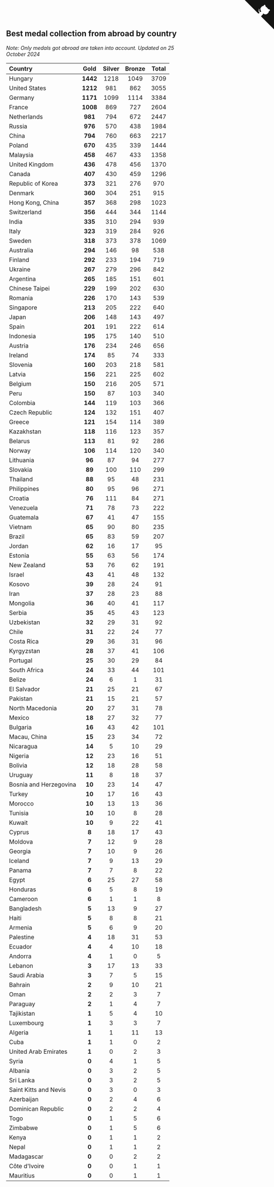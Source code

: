 ## Best medal collection from abroad by country

*Note: Only medals got abroad are taken into account.*
*Updated on 25 October 2024*

| Country | Gold | Silver | Bronze | Total |
| :--- | :--: | :--: | :--: | :--: |
| Hungary | **1442** | 1218 | 1049 | 3709 |
| United States | **1212** | 981 | 862 | 3055 |
| Germany | **1171** | 1099 | 1114 | 3384 |
| France | **1008** | 869 | 727 | 2604 |
| Netherlands | **981** | 794 | 672 | 2447 |
| Russia | **976** | 570 | 438 | 1984 |
| China | **794** | 760 | 663 | 2217 |
| Poland | **670** | 435 | 339 | 1444 |
| Malaysia | **458** | 467 | 433 | 1358 |
| United Kingdom | **436** | 478 | 456 | 1370 |
| Canada | **407** | 430 | 459 | 1296 |
| Republic of Korea | **373** | 321 | 276 | 970 |
| Denmark | **360** | 304 | 251 | 915 |
| Hong Kong, China | **357** | 368 | 298 | 1023 |
| Switzerland | **356** | 444 | 344 | 1144 |
| India | **335** | 310 | 294 | 939 |
| Italy | **323** | 319 | 284 | 926 |
| Sweden | **318** | 373 | 378 | 1069 |
| Australia | **294** | 146 | 98 | 538 |
| Finland | **292** | 233 | 194 | 719 |
| Ukraine | **267** | 279 | 296 | 842 |
| Argentina | **265** | 185 | 151 | 601 |
| Chinese Taipei | **229** | 199 | 202 | 630 |
| Romania | **226** | 170 | 143 | 539 |
| Singapore | **213** | 205 | 222 | 640 |
| Japan | **206** | 148 | 143 | 497 |
| Spain | **201** | 191 | 222 | 614 |
| Indonesia | **195** | 175 | 140 | 510 |
| Austria | **176** | 234 | 246 | 656 |
| Ireland | **174** | 85 | 74 | 333 |
| Slovenia | **160** | 203 | 218 | 581 |
| Latvia | **156** | 221 | 225 | 602 |
| Belgium | **150** | 216 | 205 | 571 |
| Peru | **150** | 87 | 103 | 340 |
| Colombia | **144** | 119 | 103 | 366 |
| Czech Republic | **124** | 132 | 151 | 407 |
| Greece | **121** | 154 | 114 | 389 |
| Kazakhstan | **118** | 116 | 123 | 357 |
| Belarus | **113** | 81 | 92 | 286 |
| Norway | **106** | 114 | 120 | 340 |
| Lithuania | **96** | 87 | 94 | 277 |
| Slovakia | **89** | 100 | 110 | 299 |
| Thailand | **88** | 95 | 48 | 231 |
| Philippines | **80** | 95 | 96 | 271 |
| Croatia | **76** | 111 | 84 | 271 |
| Venezuela | **71** | 78 | 73 | 222 |
| Guatemala | **67** | 41 | 47 | 155 |
| Vietnam | **65** | 90 | 80 | 235 |
| Brazil | **65** | 83 | 59 | 207 |
| Jordan | **62** | 16 | 17 | 95 |
| Estonia | **55** | 63 | 56 | 174 |
| New Zealand | **53** | 76 | 62 | 191 |
| Israel | **43** | 41 | 48 | 132 |
| Kosovo | **39** | 28 | 24 | 91 |
| Iran | **37** | 28 | 23 | 88 |
| Mongolia | **36** | 40 | 41 | 117 |
| Serbia | **35** | 45 | 43 | 123 |
| Uzbekistan | **32** | 29 | 31 | 92 |
| Chile | **31** | 22 | 24 | 77 |
| Costa Rica | **29** | 36 | 31 | 96 |
| Kyrgyzstan | **28** | 37 | 41 | 106 |
| Portugal | **25** | 30 | 29 | 84 |
| South Africa | **24** | 33 | 44 | 101 |
| Belize | **24** | 6 | 1 | 31 |
| El Salvador | **21** | 25 | 21 | 67 |
| Pakistan | **21** | 15 | 21 | 57 |
| North Macedonia | **20** | 27 | 31 | 78 |
| Mexico | **18** | 27 | 32 | 77 |
| Bulgaria | **16** | 43 | 42 | 101 |
| Macau, China | **15** | 23 | 34 | 72 |
| Nicaragua | **14** | 5 | 10 | 29 |
| Nigeria | **12** | 23 | 16 | 51 |
| Bolivia | **12** | 18 | 28 | 58 |
| Uruguay | **11** | 8 | 18 | 37 |
| Bosnia and Herzegovina | **10** | 23 | 14 | 47 |
| Turkey | **10** | 17 | 16 | 43 |
| Morocco | **10** | 13 | 13 | 36 |
| Tunisia | **10** | 10 | 8 | 28 |
| Kuwait | **10** | 9 | 22 | 41 |
| Cyprus | **8** | 18 | 17 | 43 |
| Moldova | **7** | 12 | 9 | 28 |
| Georgia | **7** | 10 | 9 | 26 |
| Iceland | **7** | 9 | 13 | 29 |
| Panama | **7** | 7 | 8 | 22 |
| Egypt | **6** | 25 | 27 | 58 |
| Honduras | **6** | 5 | 8 | 19 |
| Cameroon | **6** | 1 | 1 | 8 |
| Bangladesh | **5** | 13 | 9 | 27 |
| Haiti | **5** | 8 | 8 | 21 |
| Armenia | **5** | 6 | 9 | 20 |
| Palestine | **4** | 18 | 31 | 53 |
| Ecuador | **4** | 4 | 10 | 18 |
| Andorra | **4** | 1 | 0 | 5 |
| Lebanon | **3** | 17 | 13 | 33 |
| Saudi Arabia | **3** | 7 | 5 | 15 |
| Bahrain | **2** | 9 | 10 | 21 |
| Oman | **2** | 2 | 3 | 7 |
| Paraguay | **2** | 1 | 4 | 7 |
| Tajikistan | **1** | 5 | 4 | 10 |
| Luxembourg | **1** | 3 | 3 | 7 |
| Algeria | **1** | 1 | 11 | 13 |
| Cuba | **1** | 1 | 0 | 2 |
| United Arab Emirates | **1** | 0 | 2 | 3 |
| Syria | **0** | 4 | 1 | 5 |
| Albania | **0** | 3 | 2 | 5 |
| Sri Lanka | **0** | 3 | 2 | 5 |
| Saint Kitts and Nevis | **0** | 3 | 0 | 3 |
| Azerbaijan | **0** | 2 | 4 | 6 |
| Dominican Republic | **0** | 2 | 2 | 4 |
| Togo | **0** | 1 | 5 | 6 |
| Zimbabwe | **0** | 1 | 5 | 6 |
| Kenya | **0** | 1 | 1 | 2 |
| Nepal | **0** | 1 | 1 | 2 |
| Madagascar | **0** | 0 | 2 | 2 |
| Côte d'Ivoire | **0** | 0 | 1 | 1 |
| Mauritius | **0** | 0 | 1 | 1 |


<a href="https://github.com/jonatanklosko/wca_statistics" class="github-corner" aria-label="View source on Github"><svg width="80" height="80" viewBox="0 0 250 250" style="fill:#151513; color:#fff; position: absolute; top: 0; border: 0; right: 0;" aria-hidden="true"><path d="M0,0 L115,115 L130,115 L142,142 L250,250 L250,0 Z"></path><path d="M128.3,109.0 C113.8,99.7 119.0,89.6 119.0,89.6 C122.0,82.7 120.5,78.6 120.5,78.6 C119.2,72.0 123.4,76.3 123.4,76.3 C127.3,80.9 125.5,87.3 125.5,87.3 C122.9,97.6 130.6,101.9 134.4,103.2" fill="currentColor" style="transform-origin: 130px 106px;" class="octo-arm"></path><path d="M115.0,115.0 C114.9,115.1 118.7,116.5 119.8,115.4 L133.7,101.6 C136.9,99.2 139.9,98.4 142.2,98.6 C133.8,88.0 127.5,74.4 143.8,58.0 C148.5,53.4 154.0,51.2 159.7,51.0 C160.3,49.4 163.2,43.6 171.4,40.1 C171.4,40.1 176.1,42.5 178.8,56.2 C183.1,58.6 187.2,61.8 190.9,65.4 C194.5,69.0 197.7,73.2 200.1,77.6 C213.8,80.2 216.3,84.9 216.3,84.9 C212.7,93.1 206.9,96.0 205.4,96.6 C205.1,102.4 203.0,107.8 198.3,112.5 C181.9,128.9 168.3,122.5 157.7,114.1 C157.9,116.9 156.7,120.9 152.7,124.9 L141.0,136.5 C139.8,137.7 141.6,141.9 141.8,141.8 Z" fill="currentColor" class="octo-body"></path></svg></a><style>.github-corner:hover .octo-arm{animation:octocat-wave 560ms ease-in-out}@keyframes octocat-wave{0%,100%{transform:rotate(0)}20%,60%{transform:rotate(-25deg)}40%,80%{transform:rotate(10deg)}}@media (max-width:500px){.github-corner:hover .octo-arm{animation:none}.github-corner .octo-arm{animation:octocat-wave 560ms ease-in-out}}</style>
